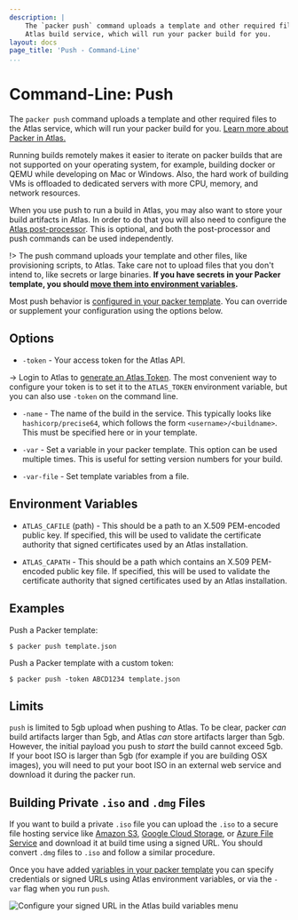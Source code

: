 ```yaml
---
description: |
    The `packer push` command uploads a template and other required files to the
    Atlas build service, which will run your packer build for you.
layout: docs
page_title: 'Push - Command-Line'
...
```


# Command-Line: Push

The `packer push` command uploads a template and other required files to the
Atlas service, which will run your packer build for you. [Learn more about
Packer in Atlas.](https://atlas.hashicorp.com/help/packer/features)

Running builds remotely makes it easier to iterate on packer builds that are not
supported on your operating system, for example, building docker or QEMU while
developing on Mac or Windows. Also, the hard work of building VMs is offloaded
to dedicated servers with more CPU, memory, and network resources.

When you use push to run a build in Atlas, you may also want to store your build
artifacts in Atlas. In order to do that you will also need to configure the
[Atlas post-processor](/docs/post-processors/atlas.html). This is optional, and
both the post-processor and push commands can be used independently.

!&gt; The push command uploads your template and other files, like provisioning
scripts, to Atlas. Take care not to upload files that you don't intend to, like
secrets or large binaries. **If you have secrets in your Packer template, you
should [move them into environment
variables](https://www.packer.io/docs/templates/user-variables.html).**

Most push behavior is [configured in your packer
template](/docs/templates/push.html). You can override or supplement your
configuration using the options below.

## Options

-   `-token` - Your access token for the Atlas API.

-&gt; Login to Atlas to [generate an Atlas
Token](https://atlas.hashicorp.com/settings/tokens). The most convenient way to
configure your token is to set it to the `ATLAS_TOKEN` environment variable, but
you can also use `-token` on the command line.

-   `-name` - The name of the build in the service. This typically looks like
    `hashicorp/precise64`, which follows the form `<username>/<buildname>`. This
    must be specified here or in your template.

-   `-var` - Set a variable in your packer template. This option can be used
    multiple times. This is useful for setting version numbers for your build.

-   `-var-file` - Set template variables from a file.

## Environment Variables

-   `ATLAS_CAFILE` (path) - This should be a path to an X.509 PEM-encoded public key. If specified, this will be used to validate the certificate authority that signed certificates used by an Atlas installation.

-   `ATLAS_CAPATH` - This should be a path which contains an X.509 PEM-encoded public key file. If specified, this will be used to validate the certificate authority that signed certificates used by an Atlas installation.

## Examples

Push a Packer template:

``` {.shell}
$ packer push template.json
```

Push a Packer template with a custom token:

``` {.shell}
$ packer push -token ABCD1234 template.json
```

## Limits

`push` is limited to 5gb upload when pushing to Atlas. To be clear, packer *can*
build artifacts larger than 5gb, and Atlas *can* store artifacts larger than
5gb. However, the initial payload you push to *start* the build cannot exceed
5gb. If your boot ISO is larger than 5gb (for example if you are building OSX
images), you will need to put your boot ISO in an external web service and
download it during the packer run.

## Building Private `.iso` and `.dmg` Files

If you want to build a private `.iso` file you can upload the `.iso` to a secure
file hosting service like [Amazon
S3](https://docs.aws.amazon.com/AmazonS3/latest/dev/ShareObjectPreSignedURL.html),
[Google Cloud
Storage](https://cloud.google.com/storage/docs/gsutil/commands/signurl), or
[Azure File
Service](https://msdn.microsoft.com/en-us/library/azure/dn194274.aspx) and
download it at build time using a signed URL. You should convert `.dmg` files to
`.iso` and follow a similar procedure.

Once you have added [variables in your packer
template](/docs/templates/user-variables.html) you can specify credentials or
signed URLs using Atlas environment variables, or via the `-var` flag when you
run `push`.

![Configure your signed URL in the Atlas build variables
menu](/assets/images/packer-signed-urls.png)
